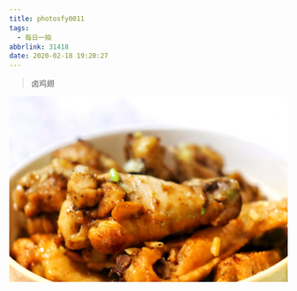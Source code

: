 ```yaml
---
title: photosfy0011
tags:
  - 每日一拍
abbrlink: 31418
date: 2020-02-18 19:20:27
---
```


> 卤鸡翅

<!--more-->

![](../imagesphotosfy0011/WechatIMG18.jpeg)


